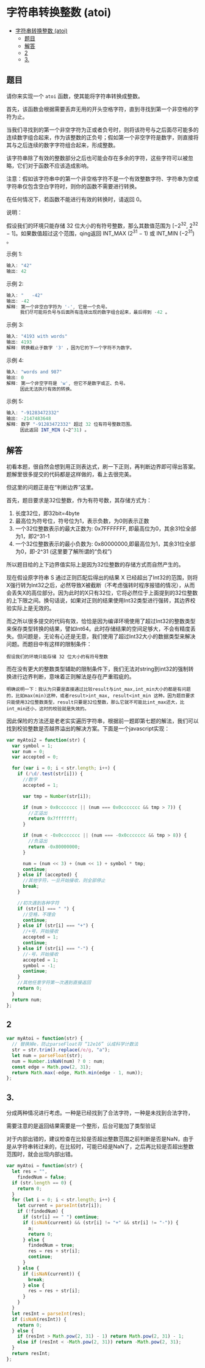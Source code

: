 字符串转换整数 (atoi)
====

<!-- TOC -->

- [字符串转换整数 (atoi)](#字符串转换整数-atoi)
  - [题目](#题目)
  - [解答](#解答)
  - [2](#2)
  - [3.](#3)

<!-- /TOC -->

## 题目
请你来实现一个 `atoi` 函数，使其能将字符串转换成整数。

首先，该函数会根据需要丢弃无用的开头空格字符，直到寻找到第一个非空格的字符为止。

当我们寻找到的第一个非空字符为正或者负号时，则将该符号与之后面尽可能多的连续数字组合起来，作为该整数的正负号；假如第一个非空字符是数字，则直接将其与之后连续的数字字符组合起来，形成整数。

该字符串除了有效的整数部分之后也可能会存在多余的字符，这些字符可以被忽略，它们对于函数不应该造成影响。

注意：假如该字符串中的第一个非空格字符不是一个有效整数字符、字符串为空或字符串仅包含空白字符时，则你的函数不需要进行转换。

在任何情况下，若函数不能进行有效的转换时，请返回 0。

说明：

假设我们的环境只能存储 32 位大小的有符号整数，那么其数值范围为 [−2<sup>32</sup>,  2<sup>32</sup> − 1]。如果数值超过这个范围，qing返回  INT_MAX (2<sup>31</sup> − 1) 或 INT_MIN (−2<sup>31</sup>) 。

示例 1:
```js
输入: "42"
输出: 42
```

示例 2:
```js
输入: "   -42"
输出: -42
解释: 第一个非空白字符为 '-', 它是一个负号。
     我们尽可能将负号与后面所有连续出现的数字组合起来，最后得到 -42 。
```

示例 3:
```js
输入: "4193 with words"
输出: 4193
解释: 转换截止于数字 '3' ，因为它的下一个字符不为数字。
```

示例 4:
```js
输入: "words and 987"
输出: 0
解释: 第一个非空字符是 'w', 但它不是数字或正、负号。
     因此无法执行有效的转换。
```

示例 5:
```js
输入: "-91283472332"
输出: -2147483648
解释: 数字 "-91283472332" 超过 32 位有符号整数范围。 
     因此返回 INT_MIN (−2^31) 。
```

## 解答
初看本题，很自然会想到用正则表达式，刷一下正则，再判断边界即可得出答案。题解里很多提交的代码都是这样做的，看上去很完美。

但这里的问题正是在“判断边界”这里。

首先，题目要求是32位整数，作为有符号数，其存储方式为：
1. 长度32位，即32bit=4byte
2. 最高位为符号位，符号位为1，表示负数，为0则表示正数
3. 一个32位整数表示的最大正数为: 0x7FFFFFFF, 即最高位为0，其余31位全部为1，即2^31-1
4. 一个32位整数表示的最小负数为: 0x80000000,即最高位为1，其余31位全部为0，即-2^31 (这里要了解所谓的“负权”)

所以题目给的上下边界值实际上是因为32位整数的存储方式而自然产生的。

现在假设原字符串 S 通过正则匹配后得出的结果 X 已经超出了Int32的范围，则将X强行转为Int32之后，必然导致X被截断（不考虑强转时程序报错的情况），从而会丢失X的高位部分。因为此时的X只有32位，它将必然位于上面提到的32位整数的上下限之间。换句话说，如果对正则的结果使用Int32类型进行强转，其边界校验实际上是无效的。

而之所以很多提交的代码有效，恰恰是因为编译环境使用了超过Int32的整数类型来保存类型转换的结果，譬如Int64。此时存储结果的空间足够大，不会有精度丢失。但问题是，无论有心还是无意，我们使用了超过Int32大小的数据类型来解决问题。而题目中有这样的限制条件：

`假设我们的环境只能存储 32 位大小的有符号整数`

而在没有更大的整数类型辅助的限制条件下，我们无法对string到int32的强制转换进行边界判断，意味着正则解法是存在严重瑕疵的。

`明确说明一下：我认为只要是直接通过比较result与int_max,int_min大小的都是有问题的，比如max(min)这种，或者result>int_max, result<int_min 这种。因为题目要求只能使用32位整数类型，result只要是32位整数，那么它就不可能比int_max还大，比int_min还小，这时的校验就是失效的。`

因此保险的方法还是老老实实遍历字符串，根据前一题即第七题的解法，我们可以找到校验整数是否越界溢出的解决方案。下面是一个javascript实现：
```js
var myAtoi2 = function(str) {
  var symbol = 1;
  var num = 0;
  var accepted = 0;

  for (var i = 0; i < str.length; i++) {
    if (/\d/.test(str[i])) {
      //数字
      accepted = 1;

      var tmp = Number(str[i]);

      if (num > 0x0ccccccc || (num === 0x0ccccccc && tmp > 7)) {
        //正溢出
        return 0x7fffffff;
      }

      if (num < -0x0ccccccc || (num === -0x0ccccccc && tmp > 8)) {
        //负溢出
        return -0x80000000;
      }

      num = (num << 3) + (num << 1) + symbol * tmp;
      continue;
    } else if (accepted) {
      //其他字符，一旦开始接收，则全部停止
      break;
    }

    //初次遇到各种字符
    if (str[i] === " ") {
      //空格，不理会
      continue;
    } else if (str[i] === "+") {
      //+号，开始接收
      accepted = 1;
      continue;
    } else if (str[i] === "-") {
      //-号，开始接收
      accepted = 1;
      symbol = -1;
      continue;
    }
    //其他任意字符第一次遇到直接返回
    return 0;
  }
  return num;
};
```

## 2
```js
var myAtoi = function(str) {
  // 替换掉e，防止parseFloat将 “12e16” 认成科学计数法
  str = str.trim().replace(/e/g, "a");
  let num = parseFloat(str);
  num = Number.isNaN(num) ? 0 : num;
  const edge = Math.pow(2, 31);
  return Math.max(-edge, Math.min(edge - 1, num));
};
```

## 3. 
分成两种情况进行考虑。一种是已经找到了合法字符，一种是未找到合法字符，

需要注意的是返回结果需要是一个整形，后台可能加了类型验证

对于内部出错的，建议检查在比较是否超出整数范围之前判断是否是NaN，由于是从字符串转过来的，在比较时，可能已经是NaN了，之后再比较是否超出整数范围时，就会出现内部出错。
```js
var myAtoi = function(str) {
  let res = "",
    findedNum = false;
  if (str.length == 0) {
    return 0;
  }
  for (let i = 0; i < str.length; i++) {
    let current = parseInt(str[i]);
    if (!findedNum) {
      if (str[i] == " ") continue;
      if (isNaN(current) && (str[i] != "+" && str[i] != "-")) {
        a;
        return 0;
      } else {
        findedNum = true;
        res = res + str[i];
        continue;
      }
    } else {
      if (isNaN(current)) {
        break;
      } else {
        res = res + str[i];
      }
    }
  }
  let resInt = parseInt(res);
  if (isNaN(resInt)) {
    return 0;
  } else {
    if (resInt > Math.pow(2, 31) - 1) return Math.pow(2, 31) - 1;
    else if (resInt < -Math.pow(2, 31)) return -Math.pow(2, 31);
  }
  return resInt;
};
```

